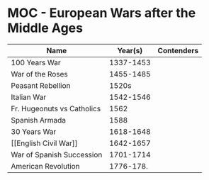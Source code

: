 # MOC - European Wars after the Middle Ages

| Name                       | Year(s)   | Contenders | 
| -------------------------- | --------- | ---------- |
| 100 Years War              | 1337-1453 |            |
| War of the Roses           | 1455-1485 |            |
| Peasant Rebellion          | 1520s     |            |
| Italian War                | 1542-1546 |            |
| Fr. Hugeonuts vs Catholics | 1562      |            |
| Spanish Armada             | 1588      |            |
| 30 Years War               | 1618-1648 |            |
| [[English Civil War]]      | 1642-1657 |            |
| War of Spanish Succession  | 1701-1714 |            |
| American Revolution        | 1776-178. |            |


